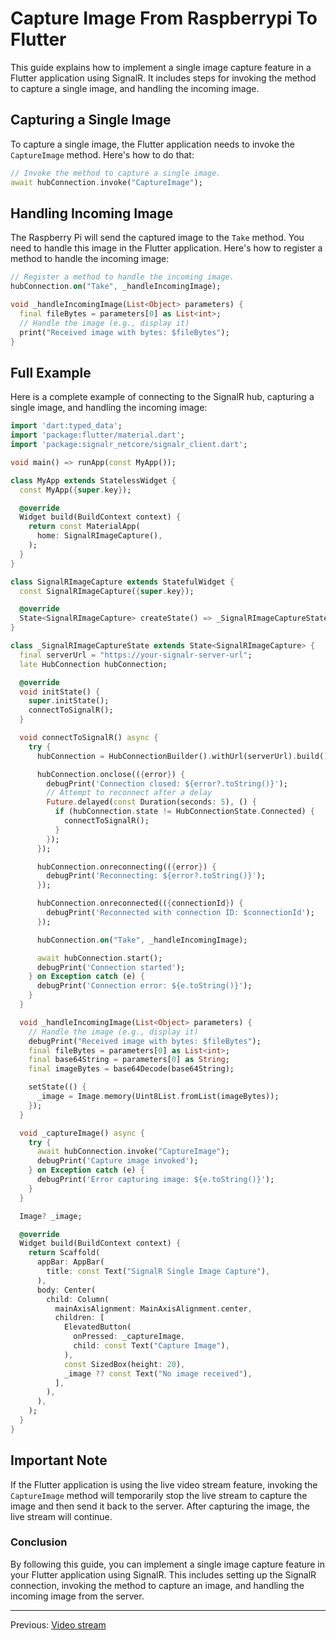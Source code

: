 # Capture Image From Raspberrypi To Flutter

This guide explains how to implement a single image capture feature in a Flutter application using SignalR. It includes steps for invoking the method to capture a single image, and handling the incoming image.

## Capturing a Single Image

To capture a single image, the Flutter application needs to invoke the `CaptureImage` method. Here's how to do that:

```dart
// Invoke the method to capture a single image.
await hubConnection.invoke("CaptureImage");
```

## Handling Incoming Image

The Raspberry Pi will send the captured image to the `Take` method. You need to handle this image in the Flutter application. Here's how to register a method to handle the incoming image:

```dart
// Register a method to handle the incoming image.
hubConnection.on("Take", _handleIncomingImage);

void _handleIncomingImage(List<Object> parameters) {
  final fileBytes = parameters[0] as List<int>;
  // Handle the image (e.g., display it)
  print("Received image with bytes: $fileBytes");
}
```

## Full Example

Here is a complete example of connecting to the SignalR hub, capturing a single image, and handling the incoming image:

```dart
import 'dart:typed_data';
import 'package:flutter/material.dart';
import 'package:signalr_netcore/signalr_client.dart';

void main() => runApp(const MyApp());

class MyApp extends StatelessWidget {
  const MyApp({super.key});

  @override
  Widget build(BuildContext context) {
    return const MaterialApp(
      home: SignalRImageCapture(),
    );
  }
}

class SignalRImageCapture extends StatefulWidget {
  const SignalRImageCapture({super.key});

  @override
  State<SignalRImageCapture> createState() => _SignalRImageCaptureState();
}

class _SignalRImageCaptureState extends State<SignalRImageCapture> {
  final serverUrl = "https://your-signalr-server-url";
  late HubConnection hubConnection;

  @override
  void initState() {
    super.initState();
    connectToSignalR();
  }

  void connectToSignalR() async {
    try {
      hubConnection = HubConnectionBuilder().withUrl(serverUrl).build();

      hubConnection.onclose(({error}) {
        debugPrint('Connection closed: ${error?.toString()}');
        // Attempt to reconnect after a delay
        Future.delayed(const Duration(seconds: 5), () {
          if (hubConnection.state != HubConnectionState.Connected) {
            connectToSignalR();
          }
        });
      });

      hubConnection.onreconnecting(({error}) {
        debugPrint('Reconnecting: ${error?.toString()}');
      });

      hubConnection.onreconnected(({connectionId}) {
        debugPrint('Reconnected with connection ID: $connectionId');
      });

      hubConnection.on("Take", _handleIncomingImage);

      await hubConnection.start();
      debugPrint('Connection started');
    } on Exception catch (e) {
      debugPrint('Connection error: ${e.toString()}');
    }
  }

  void _handleIncomingImage(List<Object> parameters) {
    // Handle the image (e.g., display it)
    debugPrint("Received image with bytes: $fileBytes");
    final fileBytes = parameters[0] as List<int>;
    final base64String = parameters[0] as String;
    final imageBytes = base64Decode(base64String);

    setState(() {
      _image = Image.memory(Uint8List.fromList(imageBytes));
    }); 
  }

  void _captureImage() async {
    try {
      await hubConnection.invoke("CaptureImage");
      debugPrint('Capture image invoked');
    } on Exception catch (e) {
      debugPrint('Error capturing image: ${e.toString()}');
    }
  }

  Image? _image;

  @override
  Widget build(BuildContext context) {
    return Scaffold(
      appBar: AppBar(
        title: const Text("SignalR Single Image Capture"),
      ),
      body: Center(
        child: Column(
          mainAxisAlignment: MainAxisAlignment.center,
          children: [
            ElevatedButton(
              onPressed: _captureImage,
              child: const Text("Capture Image"),
            ),
            const SizedBox(height: 20),
            _image ?? const Text("No image received"),
          ],
        ),
      ),
    );
  }
}
```

## Important Note

If the Flutter application is using the live video stream feature, invoking the `CaptureImage` method will temporarily stop the live stream to capture the image and then send it back to the server. After capturing the image, the live stream will continue.

### Conclusion

By following this guide, you can implement a single image capture feature in your Flutter application using SignalR. This includes setting up the SignalR connection, invoking the method to capture an image, and handling the incoming image from the server.

---

Previous: [Video stream](./video-stream.md)
